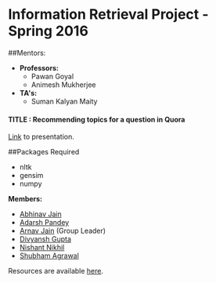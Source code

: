 # Information Retrieval Project - Spring 2016

##Mentors:
- **Professors:**
	- Pawan Goyal
	- Animesh Mukherjee
- **TA's:**
	- Suman Kalyan Maity

#### TITLE : Recommending topics for a question in Quora

[Link](https://docs.google.com/presentation/d/1yxvVrcYn_pQmB_P3--bfpeCE2AYV-JNGhtbFHOuLxX8/edit?usp=sharing) to presentation.  

##Packages Required
- nltk
- gensim
- numpy

**Members:**
- [Abhinav Jain](https://www.github.com/abhinavjain241) 
- [Adarsh Pandey](https://github.com/pandeyadarsh)
- [Arnav Jain](https://github.com/arnavkj1995) (Group Leader)
- [Divyansh Gupta](https://github.com/guptadivyansh)
- [Nishant Nikhil](https://github.com/nishnik/)
- [Shubham Agrawal](https://github.com/shubham0473)

Resources are available [here](resources.md).
